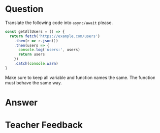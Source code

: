 # Question

Translate the following code into `async/await` please.

```js
const getAllUsers = () => {
  return fetch('https://example.com/users')
    .then(r => r.json())
    .then(users => {
      console.log('users:', users)
      return users
    })
    .catch(console.warn)
}
```

Make sure to keep all variable and function names the same. The function must behave the same way.


# Answer


# Teacher Feedback
